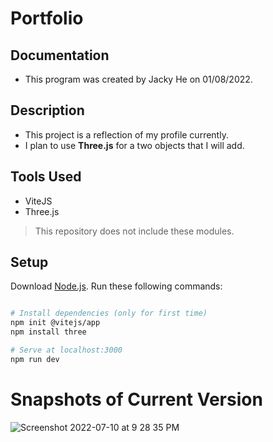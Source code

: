 # Portfolio

## Documentation
- This program was created by Jacky He on 01/08/2022.

## Description 
- This project is a reflection of my profile currently.
- I plan to use **Three.js** for a two objects that I will add. 

## Tools Used
- ViteJS
- Three.js
> This repository does not include these modules.

## Setup
Download [Node.js](https://nodejs.org/en/download/).
Run these following commands:

``` bash

# Install dependencies (only for first time)
npm init @vitejs/app
npm install three

# Serve at localhost:3000
npm run dev

```
# Snapshots of Current Version

![Screenshot 2022-07-10 at 9 28 35 PM](https://user-images.githubusercontent.com/78707612/178183483-1a3312c4-a192-439b-9e19-38e17f7c69cf.png)

